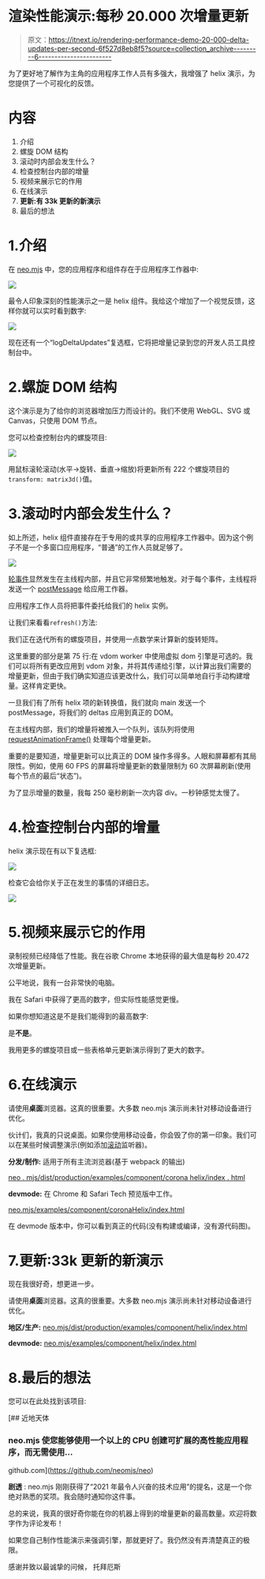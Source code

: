 # 渲染性能演示:每秒 20.000 次增量更新

> 原文：<https://itnext.io/rendering-performance-demo-20-000-delta-updates-per-second-6f527d8eb8f5?source=collection_archive---------6----------------------->

为了更好地了解作为主角的应用程序工作人员有多强大，我增强了 helix 演示，为您提供了一个可视化的反馈。

# 内容

1.  介绍
2.  螺旋 DOM 结构
3.  滚动时内部会发生什么？
4.  检查控制台内部的增量
5.  视频来展示它的作用
6.  在线演示
7.  **更新:有 33k 更新的新演示**
8.  最后的想法

# 1.介绍

在 [neo.mjs](https://github.com/neomjs/neo) 中，您的应用程序和组件存在于应用程序工作器中:

![](img/4f4de4856c9b31ee6737b88937a9ad95.png)

最令人印象深刻的性能演示之一是 helix 组件。我给这个增加了一个视觉反馈，这样你就可以实时看到数字:

![](img/bddc9e07ac0010ca7dec896f3867a40d.png)

现在还有一个“logDeltaUpdates”复选框，它将把增量记录到您的开发人员工具控制台中。

# 2.螺旋 DOM 结构

这个演示是为了给你的浏览器增加压力而设计的。我们不使用 WebGL、SVG 或 Canvas，只使用 DOM 节点。

您可以检查控制台内的螺旋项目:

![](img/f6201c622e8f798f91c09d8366fdf684.png)

用鼠标滚轮滚动(水平→旋转、垂直→缩放)将更新所有 222 个螺旋项目的`transform: matrix3d()`值。

# 3.滚动时内部会发生什么？

如上所述，helix 组件直接存在于专用的或共享的应用程序工作器中。因为这个例子不是一个多窗口应用程序，“普通”的工作人员就足够了。

![](img/ccf7813de6a9ee333d7fc578a874bd60.png)

[轮事件](https://developer.mozilla.org/en-US/docs/Web/API/Element/wheel_event)显然发生在主线程内部，并且它非常频繁地触发。对于每个事件，主线程将发送一个 [postMessage](https://developer.mozilla.org/en-US/docs/Web/API/Worker/postMessage) 给应用工作器。

应用程序工作人员将把事件委托给我们的 helix 实例。

让我们来看看`refresh()`方法:

我们正在迭代所有的螺旋项目，并使用一点数学来计算新的旋转矩阵。

这里重要的部分是第 75 行:在 vdom worker 中使用虚拟 dom 引擎是可选的。我们可以将所有更改应用到 vdom 对象，并将其传递给引擎，以计算出我们需要的增量更新，但由于我们确实知道应该更改什么，我们可以简单地自行手动构建增量。这样肯定更快。

一旦我们有了所有 helix 项的新转换值，我们就向 main 发送一个 postMessage，将我们的 deltas 应用到真正的 DOM。

在主线程内部，我们的增量将被推入一个队列，该队列将使用 [requestAnimationFrame()](https://developer.mozilla.org/en-US/docs/Web/API/window/requestAnimationFrame) 处理每个增量更新。

重要的是要知道，增量更新可以比真正的 DOM 操作多得多。人眼和屏幕都有其局限性。例如，使用 60 FPS 的屏幕将增量更新的数量限制为 60 次屏幕刷新(使用每个节点的最后“状态”)。

为了显示增量的数量，我每 250 毫秒刷新一次内容 div。一秒钟感觉太慢了。

# 4.检查控制台内部的增量

helix 演示现在有以下复选框:

![](img/57905f6eb46486f7df477952ff3fc2d2.png)

检查它会给你关于正在发生的事情的详细日志。

![](img/84e9fd8237bece6c29cc0886d36835fd.png)

# 5.视频来展示它的作用

录制视频已经降低了性能。我在谷歌 Chrome 本地获得的最大值是每秒 20.472 次增量更新。

公平地说，我有一台非常快的电脑。

我在 Safari 中获得了更高的数字，但实际性能感觉更慢。

如果你想知道这是不是我们能得到的最高数字:

是**不是**。

我用更多的螺旋项目或一些表格单元更新演示得到了更大的数字。

# 6.在线演示

请使用**桌面**浏览器。这真的很重要。大多数 neo.mjs 演示尚未针对移动设备进行优化。

伙计们，我真的只说桌面。如果你使用移动设备，你会毁了你的第一印象。我们可以在某些时候调整演示(例如添加[滚动](https://developer.mozilla.org/en-US/docs/Web/API/Document/scroll_event)监听器)。

**分发/制作:**
适用于所有主流浏览器(基于 webpack 的输出)

[neo . mjs/dist/production/examples/component/corona helix/index . html](https://neomjs.github.io/pages/node_modules/neo.mjs/dist/production/examples/component/coronaHelix/index.html)

**devmode:**
在 Chrome 和 Safari Tech 预览版中工作。

[neo.mjs/examples/component/coronaHelix/index.html](https://neomjs.github.io/pages/node_modules/neo.mjs/examples/component/coronaHelix/index.html)

在 devmode 版本中，你可以看到真正的代码(没有构建或编译，没有源代码图)。

# 7.更新:33k 更新的新演示

现在我很好奇，想更进一步。

请使用**桌面**浏览器。这真的很重要。大多数 neo.mjs 演示尚未针对移动设备进行优化。

**地区/生产:**
[neo.mjs/dist/production/examples/component/helix/index.html](https://neomjs.github.io/pages/node_modules/neo.mjs/dist/production/examples/component/helix/index.html)

**devmode:**
[neo.mjs/examples/component/helix/index.html](https://neomjs.github.io/pages/node_modules/neo.mjs/examples/component/helix/index.html)

# 8.最后的想法

您可以在此处找到该项目:

[](https://github.com/neomjs/neo) [## 近地天体

### neo.mjs 使您能够使用一个以上的 CPU 创建可扩展的高性能应用程序，而无需使用…

github.com](https://github.com/neomjs/neo) 

**剧透** : neo.mjs 刚刚获得了“2021 年最令人兴奋的技术应用”的提名，这是一个你绝对熟悉的奖项。我会随时通知你这件事。

总的来说，我真的很好奇你能在你的机器上得到的增量更新的最高数量。欢迎将数字作为评论发布！

如果您自己制作性能演示来强调引擎，那就更好了。我仍然没有弄清楚真正的极限。

感谢并致以最诚挚的问候，
托拜厄斯